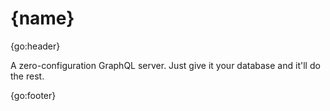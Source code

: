 # {name}

{go:header}

A zero-configuration GraphQL server. Just give it your database and it'll do the rest.

{go:footer}

